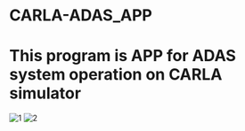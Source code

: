 # CARLA-ADAS_APP
# This program is APP for ADAS system operation on CARLA simulator
![1](https://user-images.githubusercontent.com/50685353/67567903-c88dbb00-f765-11e9-951b-dd67a8ab0eeb.jpg)
![2](https://user-images.githubusercontent.com/50685353/67567904-c88dbb00-f765-11e9-947b-5bf328d26811.jpg)
